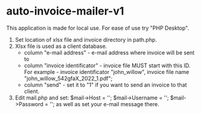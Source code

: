 # auto-invoice-mailer-v1
This application is made for local use. For ease of use try "PHP Desktop".

1. Set location of xlsx file and invoice directory in path.php.
2. Xlsx file is used as a client database.
    - column "e-mail address" - e-mail address where invoice will be sent to
    - column "invoice identificator" - invoice file MUST start with this ID. For example - invoice identificator "john_willow", invoice file name                 "john_willow_542gfaX_2022_1.pdf";
    - column "send" - set it to "1" if you want to send an invoice to that client.
3. Edit mail.php and set:
                    $mail->Host       = '';
                    $mail->Username   = '';
                    $mail->Password   = '';
as well as set your e-mail message there.
